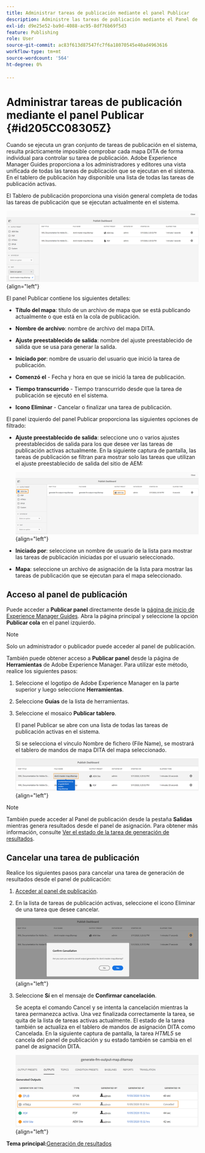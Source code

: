 ```yaml
---
title: Administrar tareas de publicación mediante el panel Publicar
description: Administre las tareas de publicación mediante el Panel de publicación en AEM Guides. Obtenga información sobre cómo acceder al panel de publicación y cancelar una tarea de publicación.
exl-id: d9e25e52-ba9d-4088-ac95-8df76b69f5d3
feature: Publishing
role: User
source-git-commit: ac83f613d87547fc7f6a18070545e40ad4963616
workflow-type: tm+mt
source-wordcount: '564'
ht-degree: 0%

---
```


# Administrar tareas de publicación mediante el panel Publicar {#id205CC08305Z}

Cuando se ejecuta un gran conjunto de tareas de publicación en el sistema, resulta prácticamente imposible comprobar cada mapa DITA de forma individual para controlar su tarea de publicación. Adobe Experience Manager Guides proporciona a los administradores y editores una vista unificada de todas las tareas de publicación que se ejecutan en el sistema. En el tablero de publicación hay disponible una lista de todas las tareas de publicación activas.

El Tablero de publicación proporciona una visión general completa de todas las tareas de publicación que se ejecutan actualmente en el sistema.

![](images/publish-dashboard.png){align="left"}

El panel Publicar contiene los siguientes detalles:

- **Título del mapa**: título de un archivo de mapa que se está publicando actualmente o que está en la cola de publicación.

- **Nombre de archivo**: nombre de archivo del mapa DITA.

- **Ajuste preestablecido de salida**: nombre del ajuste preestablecido de salida que se usa para generar la salida.

- **Iniciado por**: nombre de usuario del usuario que inició la tarea de publicación.

- **Comenzó el** - Fecha y hora en que se inició la tarea de publicación.

- **Tiempo transcurrido** - Tiempo transcurrido desde que la tarea de publicación se ejecutó en el sistema.

- **Icono Eliminar** - Cancelar o finalizar una tarea de publicación.

El panel izquierdo del panel Publicar proporciona las siguientes opciones de filtrado:

- **Ajuste preestablecido de salida**: seleccione uno o varios ajustes preestablecidos de salida para los que desee ver las tareas de publicación activas actualmente. En la siguiente captura de pantalla, las tareas de publicación se filtran para mostrar solo las tareas que utilizan el ajuste preestablecido de salida del sitio de AEM:

  ![](images/publish-dashboard-preset-filter.png){align="left"}

- **Iniciado por**: seleccione un nombre de usuario de la lista para mostrar las tareas de publicación iniciadas por el usuario seleccionado.

- **Mapa**: seleccione un archivo de asignación de la lista para mostrar las tareas de publicación que se ejecutan para el mapa seleccionado.

## Acceso al panel de publicación

Puede acceder a **Publicar panel** directamente desde la [página de inicio de Experience Manager Guides](./intro-home-page.md). Abra la página principal y seleccione la opción **Publicar cola** en el panel izquierdo.

>[!NOTE]
>
> Solo un administrador o publicador puede acceder al panel de publicación.

También puede obtener acceso a **Publicar panel** desde la página de **Herramientas** de Adobe Experience Manager. Para utilizar este método, realice los siguientes pasos:

1. Seleccione el logotipo de Adobe Experience Manager en la parte superior y luego seleccione **Herramientas**.

1. Seleccione **Guías** de la lista de herramientas.

1. Seleccione el mosaico **Publicar tablero**.

   El panel Publicar se abre con una lista de todas las tareas de publicación activas en el sistema.

   Si se selecciona el vínculo Nombre de fichero (File Name), se mostrará el tablero de mandos de mapa DITA del mapa seleccionado.

   ![](images/publish-dashboard-click-filename-link.png){align="left"}


>[!NOTE]
>
> También puede acceder al Panel de publicación desde la pestaña **Salidas** mientras genera resultados desde el panel de asignación. Para obtener más información, consulte [Ver el estado de la tarea de generación de resultados](generate-output-for-a-dita-map.md#viewing_output_history).

## Cancelar una tarea de publicación

Realice los siguientes pasos para cancelar una tarea de generación de resultados desde el panel de publicación:

1. [Acceder al panel de publicación](#access-the-publish-dashboard).

1. En la lista de tareas de publicación activas, seleccione el icono Eliminar de una tarea que desee cancelar.

   ![](images/publish-dashboard-cancel-task.png){align="left"}

1. Seleccione **Sí** en el mensaje de **Confirmar cancelación**.

   Se acepta el comando Cancel y se intenta la cancelación mientras la tarea permanezca activa. Una vez finalizada correctamente la tarea, se quita de la lista de tareas activas actualmente. El estado de la tarea también se actualiza en el tablero de mandos de asignación DITA como Cancelada. En la siguiente captura de pantalla, la tarea *HTML5* se cancela del panel de publicación y su estado también se cambia en el panel de asignación DITA.

   ![](images/cancelled-output-task.png){align="left"}


**Tema principal:**&#x200B;[ Generación de resultados](generate-output.md)
